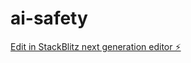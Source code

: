 # ai-safety

[Edit in StackBlitz next generation editor ⚡️](https://stackblitz.com/~/github.com/louisdhon/ai-safety)